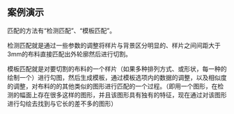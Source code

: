 ## 案例演示

匹配的方法有“检测匹配”、“模板匹配”。

检测匹配就是通过一些参数的调整将样片与背景区分明显的、样片之间间距大于3mm的布料直接匹配出外轮廓然后进行切割。

模板匹配就是对要切割的布料的一个样片（如果多种排列方式、或形状，每一种的绘制一个）进行勾图，然后生成模板，通过模板选项内的数据的调整，以及相似度的调整，对布料的的其他类似的图形进行匹配的一个过程。（即用一个图形，在检测的幅面上存在很多这样的图形，并且该图形具有独有的特征，现在通过对该图形进行勾绘去找到与它长的差不多的图形）




